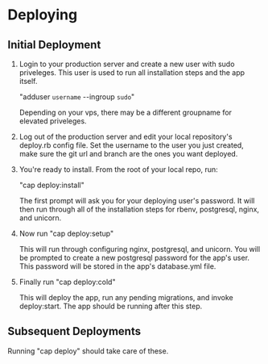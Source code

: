 Deploying
=========

Initial Deployment
------------------

1.  Login to your production server and create a new user with sudo priveleges.  This user
    is used to run all installation steps and the app itself. 
    
    "adduser `username` --ingroup `sudo`"

    Depending on your vps, there may be a different groupname for elevated priveleges.    

2.  Log out of the production server and edit your local repository's deploy.rb config file. 
    Set the username to the user you just created, make sure the git url and branch are the
    ones you want deployed.

3.  You're ready to install.  From the root of your local repo, run:

    "cap deploy:install"

    The first prompt will ask you for your deploying user's password.  It will then run through
    all of the installation steps for rbenv, postgresql, nginx, and unicorn.

3.  Now run "cap deploy:setup"

    This will run through configuring nginx, postgresql, and unicorn.  You will be prompted to
    create a new postgresql password for the app's user.  This password will be stored in the
    app's database.yml file.

4.  Finally run "cap deploy:cold"
    
    This will deploy the app, run any pending migrations, and invoke deploy:start.  The app should
    be running after this step.

Subsequent Deployments
----------------------

Running "cap deploy" should take care of these.
